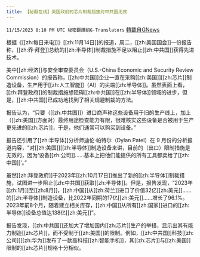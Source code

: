```yaml
---
title: 【秘翻在线】美国政府的芯片制裁措施对中共国无效
---
```

`11/15/2023 8:10 PM UTC 秘密翻譯組G-Translators` [轉載自GNews](https://gnews.org/articles/1980717)

        

根据《[[zh:每日来电]]》[[zh:11月14日]]的报道，周二，[[zh:美国国会]]一份报告称，[[zh:乔·拜登]]总统的[[zh:半导体]]制裁措施不足以阻止[[zh:中共国]]获得先进技术。

美中[[zh:经济]]与安全审查委员会（U.S.-China Economic and Security Review Commission）的报告称，[[zh:中共国]]企业一直在采购[[zh:美国]][[zh:芯片]]制造设备，生产用于[[zh:人工智能]]（AI）的尖端[[zh:半导体]]。虽然表面上看，[[zh:拜登政府]]的制裁措施想阻碍[[zh:中共国]]在[[zh:半导体]]领域的进步，但是，[[zh:中共国]]已成功地找到了相关规避制裁的方法。

报告认为，“只要（[[zh:中共国]]）进口商声称这些设备用于旧的生产线上，加上（[[zh:美国]]方面对）最终用途检查能力有限，很难核实这些设备是否被用于生产更先进的[[zh:芯片]]，于是，他们通常可以购买到设备。”

报告还引用了[[zh:半导体]]分析师迪伦·帕特尔（Dylan Patel）在 9 月份的分析报道内容，“对[[zh:美国]][[zh:半导体]]制造设备来讲，目前的（出口）限制措施是无效的，因为‘设备[[zh:公司]]......基本上把他们能提供的所有工具都卖给了[[zh:中国]]’。”

虽然[[zh:拜登政府]]于2023年[[zh:10月17日]]推出了新的[[zh:半导体]]制裁措施，试图进一步阻止[[zh:中共国]]获取[[zh:半导体]]。但是，报告发现，“2023年[[zh:1月]]至[[zh:8月]]，[[zh:中国]]从[[zh:荷兰]]进口了价值32亿[[zh:美元]]......的[[zh:半导体]]制造设备，比2022年同期的17亿[[zh:美元]]......增长了96.1%。2023年前8个月，随着建立相关库存，[[zh:中国]]从所有[[zh:国家]]进口的[[zh:半导体]]设备总值达138亿[[zh:美元]]”。

报告发现，[[zh:中共国]]还加大了增加国内[[zh:芯片]]生产的举措，显示出其有能力制造[[zh:芯片]]，而不受制于[[zh:美国]]的限制。例如，[[zh:中共国]]科技[[zh:公司]][[zh:华为]]发布了一款高科技[[zh:智能手机]]，其[[zh:芯片]]与[[zh:美国]]限制的[[zh:芯片]]规格十分相似。
